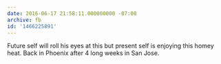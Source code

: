 ```yaml
---
date: 2016-06-17 21:58:11.000000000 -07:00
archive: fb
id: '1466225891'
---
```


Future self will roll his eyes at this but present self is enjoying this homey heat. Back in Phoenix after 4 long weeks in San Jose.
